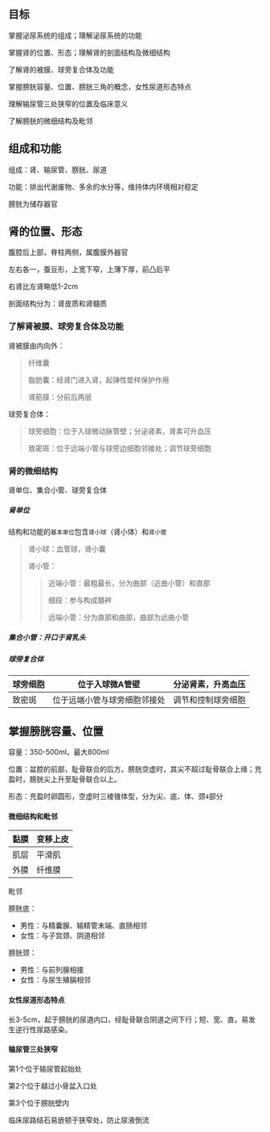 ## 目标

掌握泌尿系统的组成；理解泌尿系统的功能

掌握肾的位置、形态；理解肾的剖面结构及微细结构

了解肾的被膜、球旁复合体及功能

掌握膀胱容量、位置、膀胱三角的概念，女性尿道形态特点

理解输尿管三处狭窄的位置及临床意义

了解膀胱的微细结构及毗邻

## 组成和功能

组成：肾、输尿管、膀胱、尿道

功能：排出代谢废物、多余的水分等，维持体内环境相对稳定

膀胱为储存器官

## 肾的位置、形态

 腹腔后上部，脊柱两侧，属腹膜外器官

左右各一，蚕豆形，上宽下窄，上薄下厚，前凸后平

右肾比左肾略低1-2cm

剖面结构分为：肾皮质和肾髓质

### 了解肾被膜、球旁复合体及功能

肾被膜由内向外：

>纤维囊
>
>脂肪囊：经肾门进入肾，起弹性垫样保护作用
>
>肾筋膜：分前后两层

球旁复合体：

>球旁细胞：位于入球微动脉管壁；分泌肾素，肾素可升血压
>
>致密斑：位于远端小管与球旁边细胞邻接处；调节球旁细胞

### 肾的微细结构

肾单位、集合小管、球旁复合体

##### 肾单位

结构和功能的``基本单位``包含``肾小球``（肾小体）和``肾小管``

> 肾小球：血管球，肾小囊
>
> 肾小管：
>
> > 近端小管：最粗最长，分为曲部（近曲小管）和直部
> >
> > 细段：参与构成髓袢
> >
> > 远端小管：分为直部和曲部，曲部为远曲小管

##### 集合小管：开口于肾乳头

##### 球旁复合体

| 球旁细胞 | 位于入球微A管壁              | 分泌肾素，升高血压 |
| -------- | ---------------------------- | ------------------ |
| 致密斑   | 位于远端小管与球旁细胞邻接处 | 调节和控制球旁细胞 |

## 掌握膀胱容量、位置

容量：350-500ml，最大800ml

位置：盆腔的前部，耻骨联合的后方。膀胱空虚时，其尖不超过耻骨联合上缘；充盈时，膀胱尖上升至耻骨联合以上。

形态：充盈时卵圆形，空虚时三棱锥体型，分为尖、底、体、颈`4`部分

#### 微细结构和毗邻

| 黏膜 | 变移上皮 |
| ---- | -------- |
| 肌层 | 平滑肌   |
| 外膜 | 纤维膜   |

毗邻

膀胱底：

* 男性：与精囊腺、输精管末端、直肠相邻
* 女性：与子宫颈、阴道相邻

膀胱颈：

* 男性：与前列腺相接
* 女性：与尿生殖膈相邻

#### 女性尿道形态特点

长3-5cm，起于膀胱的尿道内口，经耻骨联合阴道之间下行；短、宽、直，易发生逆行性尿路感染。

#### 输尿管三处狭窄

第1个位于输尿管起始处

第2个位于越过小骨盆入口处

第3个位于膀胱壁内

临床尿路结石易嵌顿于狭窄处，防止尿液倒流

